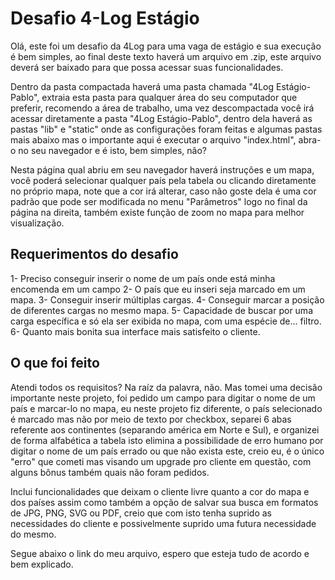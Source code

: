 # Desafio 4-Log Estágio

Olá, este foi um desafio da 4Log para uma vaga de estágio e sua execução é bem simples, ao final deste texto haverá um arquivo em .zip, este arquivo deverá ser baixado para que possa acessar suas funcionalidades.

Dentro da pasta compactada haverá uma pasta chamada "4Log Estágio-Pablo", extraia esta pasta para qualquer área do seu computador que preferir, recomendo a área de trabalho, uma vez descompactada você irá acessar diretamente a pasta "4Log Estágio-Pablo", dentro dela haverá as pastas "lib" e "static" onde as configurações foram feitas e algumas pastas mais abaixo mas o importante aqui é executar o arquivo "index.html", abra-o no seu navegador e é isto, bem simples, não?

Nesta página qual abriu em seu navegador haverá instruções e um mapa, você poderá selecionar qualquer país pela tabela ou clicando diretamente no próprio mapa, note que a cor irá alterar, caso não goste dela é uma cor padrão que pode ser modificada no menu "Parâmetros" logo no final da página na direita, também existe função de zoom no mapa para melhor visualização.

## Requerimentos do desafio

1- Preciso conseguir inserir o nome de um país onde está minha encomenda em um campo
2- O país que eu inseri seja marcado em um mapa.
3- Conseguir inserir múltiplas cargas.
4- Conseguir marcar a posição de diferentes cargas no mesmo mapa.
5- Capacidade de buscar por uma carga específica e só ela ser exibida no mapa, com uma espécie de... filtro.
6- Quanto mais bonita sua interface mais satisfeito o cliente.

## O que foi feito

Atendi todos os requisitos? Na raíz da palavra, não. Mas tomei uma decisão importante neste projeto, foi pedido um campo para digitar o nome de um país e marcar-lo no mapa, eu neste projeto fiz diferente, o país selecionado é marcado mas não por meio de texto por checkbox, separei 6 abas referente aos continentes (separando américa em Norte e Sul), e organizei de forma alfabética a tabela isto elimina a possibilidade de erro humano por digitar o nome de um país errado ou que não exista este, creio eu, é o único "erro" que cometi mas visando um upgrade pro cliente em questão, com alguns bônus também quais não foram pedidos.

Inclui funcionalidades que deixam o cliente livre quanto a cor do mapa e dos países assim como também a opção de salvar sua busca em formatos de JPG, PNG, SVG ou PDF, creio que com isto tenha suprido as necessidades do cliente e possivelmente suprido uma futura necessidade do mesmo.

Segue abaixo o link do meu arquivo, espero que esteja tudo de acordo e bem explicado.
